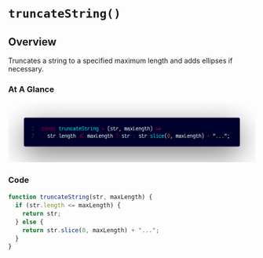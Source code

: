 # `truncateString()`

## Overview

Truncates a string to a specified maximum length and adds ellipses if necessary.

### At A Glance

![A screenshot of the titular code snippet](../snapshots/truncateString.png)

### Code

```js
function truncateString(str, maxLength) {
  if (str.length <= maxLength) {
    return str;
  } else {
    return str.slice(0, maxLength) + "...";
  }
}
```

